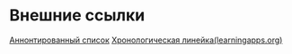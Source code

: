 # Внешние ссылки
[Аннонтированный список](https://drive.google.com/file/d/1n7iSFSKC46nv1vRzpy89_EFC5sL9CTng/view?usp=sharing)
[Хронологическая линейка(learningapps.org)](https://learningapps.org/12628173)
